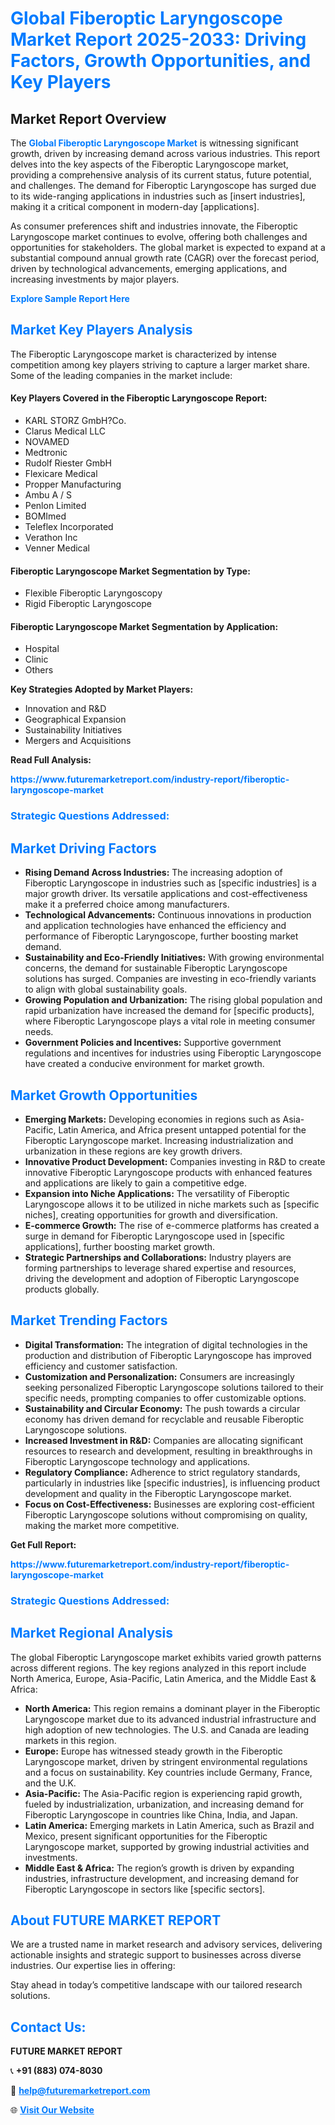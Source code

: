 <h1 style="color: #007BFF;">Global Fiberoptic Laryngoscope Market Report 2025-2033: Driving Factors, Growth Opportunities, and Key Players</h1>

<section id="overview">
<h2>Market Report Overview</h2>
<p>The <a href="https://www.futuremarketreport.com/industry-report/fiberoptic-laryngoscope-market" style="color: #007BFF; text-decoration: none;"><strong>Global Fiberoptic Laryngoscope Market</strong></a> is witnessing significant growth, driven by increasing demand across various industries. This report delves into the key aspects of the Fiberoptic Laryngoscope market, providing a comprehensive analysis of its current status, future potential, and challenges. The demand for Fiberoptic Laryngoscope has surged due to its wide-ranging applications in industries such as [insert industries], making it a critical component in modern-day [applications].</p>
<p>As consumer preferences shift and industries innovate, the Fiberoptic Laryngoscope market continues to evolve, offering both challenges and opportunities for stakeholders. The global market is expected to expand at a substantial compound annual growth rate (CAGR) over the forecast period, driven by technological advancements, emerging applications, and increasing investments by major players.</p>
</section>

<section id="overview">
<p><a href="https://www.futuremarketreport.com/request-sample/reportId=79193" style="color: #007BFF; text-decoration: none;"><strong>Explore Sample Report Here</strong></a></p>
</section>

<section id="key-players">
<h2 style="color: #007BFF;">Market Key Players Analysis</h2>
<p>The Fiberoptic Laryngoscope market is characterized by intense competition among key players striving to capture a larger market share. Some of the leading companies in the market include:</p>
<h4>Key Players Covered in the Fiberoptic Laryngoscope Report:</h4>
<ul><li>KARL STORZ GmbH?Co.</li><li>Clarus Medical LLC</li><li>NOVAMED</li><li>Medtronic</li><li>Rudolf Riester GmbH</li><li>Flexicare Medical</li><li>Propper Manufacturing</li><li>Ambu A / S</li><li>Penlon Limited</li><li>BOMImed</li><li>Teleflex Incorporated</li><li>Verathon Inc</li><li>Venner Medical</li></ul>
<h4>Fiberoptic Laryngoscope Market Segmentation by Type:</h4>
<ul><li>Flexible Fiberoptic Laryngoscopy</li><li>Rigid Fiberoptic Laryngoscope</li></ul>

<h4>Fiberoptic Laryngoscope Market Segmentation by Application:</h4>
<ul><li>Hospital</li><li>Clinic</li><li>Others</li></ul>
<p><strong>Key Strategies Adopted by Market Players:</strong></p>
<ul>
<li>Innovation and R&D</li>
<li>Geographical Expansion</li>
<li>Sustainability Initiatives</li>
<li>Mergers and Acquisitions</li>
</ul>
</section>

<section>
<p><strong>Read Full Analysis: </strong></p><a href="https://www.futuremarketreport.com/industry-report/fiberoptic-laryngoscope-market" style="color: #007BFF; text-decoration: none;"><strong>https://www.futuremarketreport.com/industry-report/fiberoptic-laryngoscope-market</strong></a>
<h3 style="color: #007BFF;">Strategic Questions Addressed:</h3>
</section>

<section id="driving-factors">
<h2 style="color: #007BFF;">Market Driving Factors</h2>
<ul>
<li><strong>Rising Demand Across Industries:</strong> The increasing adoption of Fiberoptic Laryngoscope in industries such as [specific industries] is a major growth driver. Its versatile applications and cost-effectiveness make it a preferred choice among manufacturers.</li>
<li><strong>Technological Advancements:</strong> Continuous innovations in production and application technologies have enhanced the efficiency and performance of Fiberoptic Laryngoscope, further boosting market demand.</li>
<li><strong>Sustainability and Eco-Friendly Initiatives:</strong> With growing environmental concerns, the demand for sustainable Fiberoptic Laryngoscope solutions has surged. Companies are investing in eco-friendly variants to align with global sustainability goals.</li>
<li><strong>Growing Population and Urbanization:</strong> The rising global population and rapid urbanization have increased the demand for [specific products], where Fiberoptic Laryngoscope plays a vital role in meeting consumer needs.</li>
<li><strong>Government Policies and Incentives:</strong> Supportive government regulations and incentives for industries using Fiberoptic Laryngoscope have created a conducive environment for market growth.</li>
</ul>
</section>

<section id="growth-opportunities">
<h2 style="color: #007BFF;">Market Growth Opportunities</h2>
<ul>
<li><strong>Emerging Markets:</strong> Developing economies in regions such as Asia-Pacific, Latin America, and Africa present untapped potential for the Fiberoptic Laryngoscope market. Increasing industrialization and urbanization in these regions are key growth drivers.</li>
<li><strong>Innovative Product Development:</strong> Companies investing in R&D to create innovative Fiberoptic Laryngoscope products with enhanced features and applications are likely to gain a competitive edge.</li>
<li><strong>Expansion into Niche Applications:</strong> The versatility of Fiberoptic Laryngoscope allows it to be utilized in niche markets such as [specific niches], creating opportunities for growth and diversification.</li>
<li><strong>E-commerce Growth:</strong> The rise of e-commerce platforms has created a surge in demand for Fiberoptic Laryngoscope used in [specific applications], further boosting market growth.</li>
<li><strong>Strategic Partnerships and Collaborations:</strong> Industry players are forming partnerships to leverage shared expertise and resources, driving the development and adoption of Fiberoptic Laryngoscope products globally.</li>
</ul>
</section>

<section id="trending-factors">
<h2 style="color: #007BFF;">Market Trending Factors</h2>
<ul>
<li><strong>Digital Transformation:</strong> The integration of digital technologies in the production and distribution of Fiberoptic Laryngoscope has improved efficiency and customer satisfaction.</li>
<li><strong>Customization and Personalization:</strong> Consumers are increasingly seeking personalized Fiberoptic Laryngoscope solutions tailored to their specific needs, prompting companies to offer customizable options.</li>
<li><strong>Sustainability and Circular Economy:</strong> The push towards a circular economy has driven demand for recyclable and reusable Fiberoptic Laryngoscope solutions.</li>
<li><strong>Increased Investment in R&D:</strong> Companies are allocating significant resources to research and development, resulting in breakthroughs in Fiberoptic Laryngoscope technology and applications.</li>
<li><strong>Regulatory Compliance:</strong> Adherence to strict regulatory standards, particularly in industries like [specific industries], is influencing product development and quality in the Fiberoptic Laryngoscope market.</li>
<li><strong>Focus on Cost-Effectiveness:</strong> Businesses are exploring cost-efficient Fiberoptic Laryngoscope solutions without compromising on quality, making the market more competitive.</li>
</ul>
</section>

<section>
<p><strong>Get Full Report: </strong></p><a href="https://www.futuremarketreport.com/industry-report/fiberoptic-laryngoscope-market" style="color: #007BFF; text-decoration: none;"><strong>https://www.futuremarketreport.com/industry-report/fiberoptic-laryngoscope-market</strong></a>
<h3 style="color: #007BFF;">Strategic Questions Addressed:</h3>
</section>


<section id="regional-analysis">
<h2 style="color: #007BFF;">Market Regional Analysis</h2>
<p>The global Fiberoptic Laryngoscope market exhibits varied growth patterns across different regions. The key regions analyzed in this report include North America, Europe, Asia-Pacific, Latin America, and the Middle East & Africa:</p>
<ul>
<li><strong>North America:</strong> This region remains a dominant player in the Fiberoptic Laryngoscope market due to its advanced industrial infrastructure and high adoption of new technologies. The U.S. and Canada are leading markets in this region.</li>
<li><strong>Europe:</strong> Europe has witnessed steady growth in the Fiberoptic Laryngoscope market, driven by stringent environmental regulations and a focus on sustainability. Key countries include Germany, France, and the U.K.</li>
<li><strong>Asia-Pacific:</strong> The Asia-Pacific region is experiencing rapid growth, fueled by industrialization, urbanization, and increasing demand for Fiberoptic Laryngoscope in countries like China, India, and Japan.</li>
<li><strong>Latin America:</strong> Emerging markets in Latin America, such as Brazil and Mexico, present significant opportunities for the Fiberoptic Laryngoscope market, supported by growing industrial activities and investments.</li>
<li><strong>Middle East & Africa:</strong> The region’s growth is driven by expanding industries, infrastructure development, and increasing demand for Fiberoptic Laryngoscope in sectors like [specific sectors].</li>
</ul>
</section>

<footer>
<h2 style="color: #007BFF;">About FUTURE MARKET REPORT</h2>
<p>We are a trusted name in market research and advisory services, delivering actionable insights and strategic support to businesses across diverse industries. Our expertise lies in offering:</p>

<p>Stay ahead in today’s competitive landscape with our tailored research solutions.</p>

<h2 style="color: #007BFF;">Contact Us:</h2>
<p><strong>FUTURE MARKET REPORT</strong></p>
<p>📞 <strong>+91 (883) 074-8030</strong></p>
<p>📧 <strong><a href="mailto:help@futuremarketreport.com" style="color: #007BFF;">help@futuremarketreport.com</a></strong></p>
<p>🌐 <strong><a href="https://www.futuremarketreport.com/" style="color: #007BFF;">Visit Our Website</a></strong></p>
</footer>